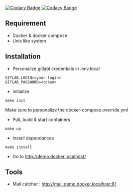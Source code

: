 [![Codacy Badge](https://app.codacy.com/project/badge/Grade/d4c026becca947f9acbaa1424ac600bf)](https://www.codacy.com/manual/ruiteix/sf-website-demo?utm_source=github.com&utm_medium=referral&utm_content=ruiteix/sf-website-demo&utm_campaign=Badge_Grade)
[![Codacy Badge](https://app.codacy.com/project/badge/Coverage/d4c026becca947f9acbaa1424ac600bf)](https://www.codacy.com/manual/ruiteix/sf-website-demo?utm_source=github.com&utm_medium=referral&utm_content=ruiteix/sf-website-demo&utm_campaign=Badge_Coverage)

## Requirement

- Docker & docker compose
- Unix like system

## Installation

- Personalize gitlabl credentials in .env.local

```
GITLAB_LOGIN=<your login>
GITLAB_PASSWORD=<token>
```

- Initialize

`make init`

Make sure to personalize the docker-compose.override.yml

- Pull, build & start containers

`make up`

- Install dependances

`make install`

- Go to http://demo.docker.localhost/

Tools
-----

* Mail catcher : http://mail.demo.docker.localhost:81
